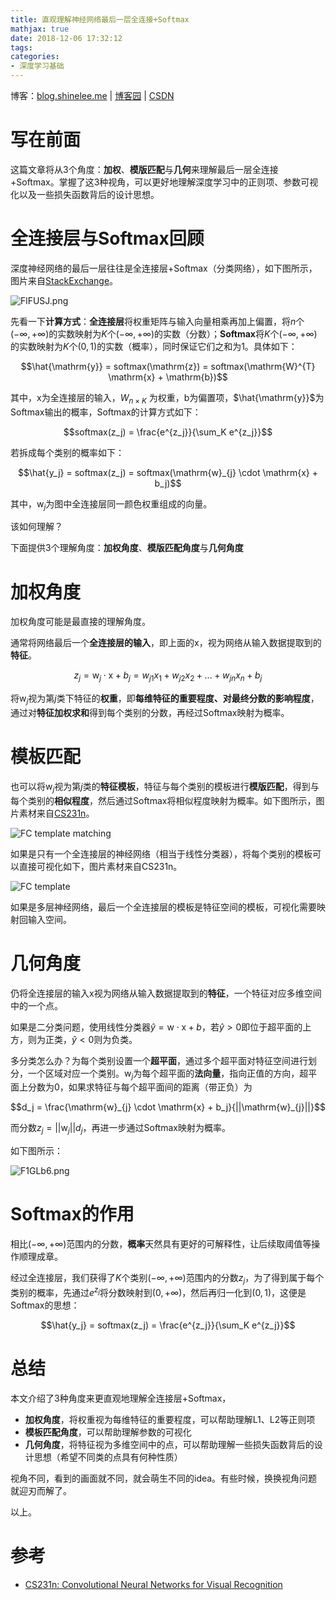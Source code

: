 ```yaml
---
title: 直观理解神经网络最后一层全连接+Softmax
mathjax: true
date: 2018-12-06 17:32:12
tags:
categories:
- 深度学习基础
---
```



博客：[blog.shinelee.me](https://blog.shinelee.me/) | [博客园](https://www.cnblogs.com/shine-lee/) | [CSDN](https://blog.csdn.net/blogshinelee)

# 写在前面

这篇文章将从3个角度：**加权**、**模版匹配**与**几何**来理解最后一层全连接+Softmax。掌握了这3种视角，可以更好地理解深度学习中的正则项、参数可视化以及一些损失函数背后的设计思想。

# 全连接层与Softmax回顾
深度神经网络的最后一层往往是全连接层+Softmax（分类网络），如下图所示，图片来自[StackExchange](https://stats.stackexchange.com/questions/273465/neural-network-softmax-activation)。

![FlFUSJ.png](https://s1.ax1x.com/2018/12/05/FlFUSJ.png)

先看一下**计算方式**：**全连接层**将权重矩阵与输入向量相乘再加上偏置，将$n$个$(-\infty, +\infty)$的实数映射为$K$个$(-\infty, +\infty)$的实数（分数）；**Softmax**将$K$个$(-\infty, +\infty)$的实数映射为$K$个$(0, 1)$的实数（概率），同时保证它们之和为1。具体如下：

$$\hat{\mathrm{y}} = softmax(\mathrm{z}) = softmax(\mathrm{W}^{T} \mathrm{x} + \mathrm{b})$$

其中，$\mathrm{x}$为全连接层的输入，$W_{n \times K}$ 为权重，$\mathrm{b}$为偏置项，$\hat{\mathrm{y}}$为Softmax输出的概率，Softmax的计算方式如下：

$$softmax(z_j) = \frac{e^{z_j}}{\sum_K e^{z_j}}$$

若拆成每个类别的概率如下：

$$\hat{y_j} = softmax(z_j) = softmax(\mathrm{w}_{j} \cdot \mathrm{x} + b_j)$$

其中，$\mathrm{w}_{j}$为图中全连接层同一颜色权重组成的向量。

该如何理解？

下面提供3个理解角度：**加权角度**、**模版匹配角度**与**几何角度**

# 加权角度

加权角度可能是最直接的理解角度。

通常将网络最后一个**全连接层的输入**，即上面的$\mathrm{x}$，视为网络从输入数据提取到的**特征**。

$$z_j = \mathrm{w}_{j} \cdot \mathrm{x} + b_j = w_{j1} x_1 + w_{j2} x_2 + \dots + w_{jn} x_n + b_j$$

将$\mathrm{w}_{j}$视为第$j$类下特征的**权重**，即**每维特征的重要程度、对最终分数的影响程度**，通过对**特征加权求和**得到每个类别的分数，再经过Softmax映射为概率。


# 模板匹配

也可以将$\mathrm{w}_{j}$视为第$j$类的**特征模板**，特征与每个类别的模板进行**模版匹配**，得到与每个类别的**相似程度**，然后通过Softmax将相似程度映射为概率。如下图所示，图片素材来自[CS231n](http://cs231n.stanford.edu/syllabus.html)。

![FC template matching](https://s1.ax1x.com/2018/12/06/FlOEtI.png)

如果是只有一个全连接层的神经网络（相当于线性分类器），将每个类别的模板可以直接可视化如下，图片素材来自CS231n。

![FC template](https://s1.ax1x.com/2018/12/06/FlOujS.png)

如果是多层神经网络，最后一个全连接层的模板是特征空间的模板，可视化需要映射回输入空间。

# 几何角度

仍将全连接层的输入$\mathrm{x}$视为网络从输入数据提取到的**特征**，一个特征对应多维空间中的一个点。

如果是二分类问题，使用线性分类器$\hat{y} = \mathrm{w} \cdot \mathrm{x} + b$，若$\hat{y}>0$即位于超平面的上方，则为正类，$\hat{y}<0$则为负类。

多分类怎么办？为每个类别设置一个**超平面**，通过多个超平面对特征空间进行划分，一个区域对应一个类别。$\mathrm{w}_{j}$为每个超平面的**法向量**，指向正值的方向，超平面上分数为0，如果求特征与每个超平面间的距离（带正负）为

$$d_j = \frac{\mathrm{w}_{j} \cdot \mathrm{x} + b_j}{||\mathrm{w}_{j}||}$$

而分数$z_j = ||\mathrm{w}_{j}|| d_j$，再进一步通过Softmax映射为概率。

如下图所示：

![F1GLb6.png](https://s1.ax1x.com/2018/12/06/F1GLb6.png)


# Softmax的作用

相比$(-\infty, +\infty)$范围内的分数，**概率**天然具有更好的可解释性，让后续取阈值等操作顺理成章。

经过全连接层，我们获得了$K$个类别$(-\infty, +\infty)$范围内的分数$z_j$，为了得到属于每个类别的概率，先通过$e^{z_j}$将分数映射到$(0, +\infty)$，然后再归一化到$(0 ,1)$，这便是Softmax的思想：

$$\hat{y_j} = softmax(z_j) = \frac{e^{z_j}}{\sum_K e^{z_j}}$$

# 总结

本文介绍了3种角度来更直观地理解全连接层+Softmax，

- **加权角度**，将权重视为每维特征的重要程度，可以帮助理解L1、L2等正则项
- **模板匹配角度**，可以帮助理解参数的可视化
- **几何角度**，将特征视为多维空间中的点，可以帮助理解一些损失函数背后的设计思想（希望不同类的点具有何种性质）

视角不同，看到的画面就不同，就会萌生不同的idea。有些时候，换换视角问题就迎刃而解了。

以上。

# 参考

- [CS231n: Convolutional Neural Networks for Visual Recognition](http://cs231n.stanford.edu/syllabus.html)

